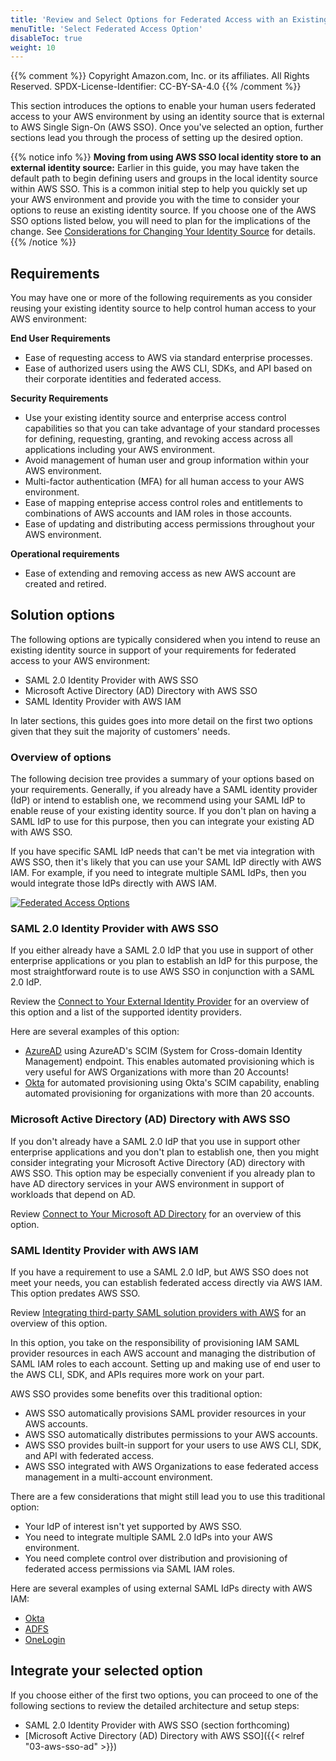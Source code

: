 ```yaml
---
title: 'Review and Select Options for Federated Access with an Existing Identity Source'
menuTitle: 'Select Federated Access Option'
disableToc: true
weight: 10
---
```


{{% comment %}}
Copyright Amazon.com, Inc. or its affiliates. All Rights Reserved.
SPDX-License-Identifier: CC-BY-SA-4.0
{{% /comment %}}

This section introduces the options to enable your human users federated access to your AWS environment by using an identity source that is external to AWS Single Sign-On (AWS SSO). Once you've selected an option, further sections lead you through the process of setting up the desired option.

{{% notice info %}}
**Moving from using AWS SSO local identity store to an external identity source:** Earlier in this guide, you may have taken the default path to begin defining users and groups in the local identity source within AWS SSO.  This is a common initial step to help you quickly set up your AWS environment and provide you with the time to consider your options to reuse an existing identity source.  If you choose one of the AWS SSO options listed below, you will need to plan for the implications of the change. See [Considerations for Changing Your Identity Source](https://docs.aws.amazon.com/singlesignon/latest/userguide/manage-your-identity-source-considerations.html) for details.
{{% /notice %}}

## Requirements

You may have one or more of the following requirements as you consider reusing your existing identity source to help control human access to your AWS environment:

**End User Requirements**
* Ease of requesting access to AWS via standard enterprise processes.
* Ease of authorized users using the AWS CLI, SDKs, and API based on their corporate identities and federated access.

**Security Requirements**
* Use your existing identity source and enterprise access control capabilities so that you can take advantage of your standard processes for defining, requesting, granting, and revoking access across all applications including your AWS environment.
* Avoid management of human user and group information within your AWS environment.
* Multi-factor authentication (MFA) for all human access to your AWS environment.
* Ease of mapping enteprise access control roles and entitlements to combinations of AWS accounts and IAM roles in those accounts.
* Ease of updating and distributing access permissions throughout your AWS environment.

**Operational requirements**
* Ease of extending and removing access as new AWS account are created and retired.

## Solution options

The following options are typically considered when you intend to reuse an existing identity source in support of your requirements for federated access to your AWS environment:

* SAML 2.0 Identity Provider with AWS SSO
* Microsoft Active Directory (AD) Directory with AWS SSO
* SAML Identity Provider with AWS IAM

In later sections, this guides goes into more detail on the first two options given that they suit the majority of customers' needs.

### Overview of options

The following decision tree provides a summary of your options based on your requirements.  Generally, if you already have a SAML identity provider (IdP) or intend to establish one, we recommend using your SAML IdP to enable reuse of your existing identity source.  If you don't plan on having a SAML IdP to use for this purpose, then you can integrate your existing AD with AWS SSO.

If you have specific SAML IdP needs that can't be met via integration with AWS SSO, then it's likely that you can use your SAML IdP directly with AWS IAM.  For example, if you need to integrate multiple SAML IdPs, then you would integrate those IdPs directly with AWS IAM.

[![Federated Access Options](/images/05-extend/02-federated-access-to-aws/federated-access-to-aws-decision-tree.png?height=500px)](/images/05-extend/02-federated-access-to-aws/federated-access-to-aws-decision-tree.png)

### SAML 2.0 Identity Provider with AWS SSO

If you either already have a SAML 2.0 IdP that you use in support of other enterprise applications or you plan to establish an IdP for this purpose, the most straightforward route is to use AWS SSO in conjunction with a SAML 2.0 IdP.

Review the [Connect to Your External Identity Provider](https://docs.aws.amazon.com/singlesignon/latest/userguide/manage-your-identity-source-idp.html) for an overview of this option and a list of the supported identity providers.

Here are several examples of this option:
* [AzureAD](https://aws.amazon.com/blogs/aws/the-next-evolution-in-aws-single-sign-on/) using AzureAD's SCIM (System for Cross-domain Identity Management) endpoint. This enables automated provisioning which is very useful for AWS Organizations with more than 20 Accounts!
* [Okta](https://youtu.be/_zqHFlaqSTg) for automated provisioning using Okta's SCIM capability, enabling automated provisioning for organizations with more than 20 accounts.

### Microsoft Active Directory (AD) Directory with AWS SSO

If you don't already have a SAML 2.0 IdP that you use in support other enterprise applications and you don't plan to establish one, then you might consider integrating your Microsoft Active Directory (AD) directory with AWS SSO.  This option may be especially convenient if you already plan to have AD directory services in your AWS environment in support of workloads that depend on AD.

Review [Connect to Your Microsoft AD Directory](https://docs.aws.amazon.com/singlesignon/latest/userguide/manage-your-identity-source-ad.html) for an overview of this option.

### SAML Identity Provider with AWS IAM

If you have a requirement to use a SAML 2.0 IdP, but AWS SSO does not meet your needs, you can establish federated access directly via AWS IAM.  This option predates AWS SSO.

Review [Integrating third-party SAML solution providers with AWS](https://docs.aws.amazon.com/IAM/latest/UserGuide/id_roles_providers_saml_3rd-party.html) for an overview of this option.

In this option, you take on the responsibility of provisioning IAM SAML provider resources in each AWS account and managing the distribution of SAML IAM roles to each account.  Setting up and making use of end user to the AWS CLI, SDK, and APIs requires more work on your part.

AWS SSO provides some benefits over this traditional option:
* AWS SSO automatically provisions SAML provider resources in your AWS accounts.
* AWS SSO automatically distributes permissions to your AWS accounts.
* AWS SSO provides built-in support for your users to use AWS CLI, SDK, and API with federated access.
* AWS SSO integrated with AWS Organizations to ease federated access management in a multi-account environment.

There are a few considerations that might still lead you to use this traditional option:
* Your IdP of interest isn't yet supported by AWS SSO.
* You need to integrate multiple SAML 2.0 IdPs into your AWS environment.
* You need complete control over distribution and provisioning of federated access permissions via SAML IAM roles.

Here are several examples of using external SAML IdPs directy with AWS IAM:
* [Okta](https://support.okta.com/help/s/article/Support-for-Multiple-Accounts-in-AWS)
* [ADFS](https://aws.amazon.com/blogs/security/enabling-federation-to-aws-using-windows-active-directory-adfs-and-saml-2-0/)
* [OneLogin](https://onelogin.service-now.com/kb_view_customer.do?sysparm_article=KB0010344)

## Integrate your selected option

If you choose either of the first two options, you can proceed to one of the following sections to review the detailed architecture and setup steps:
 
* SAML 2.0 Identity Provider with AWS SSO (section forthcoming)
* [Microsoft Active Directory (AD) Directory with AWS SSO]({{< relref "03-aws-sso-ad" >}})